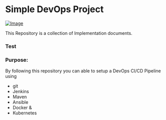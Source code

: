 # Simple DevOps Project

[![Image](https://github.com/yankils/Simple-DevOps-Project/blob/master/Devops_course.PNG "DevOps Project - CI/CD with Jenkins Ansible Docker Kubernetes ")](https://www.udemy.com/course/valaxy-devops/?referralCode=8147A5CF4C8C7D9E253F)

This Repository is a collection of Implementation documents. 

### Test
### Purpose:
By following this repository you can able to setup a DevOps CI/CD Pipeline using
- git
- Jenkins
- Maven
- Ansible
- Docker &
- Kubernetes

